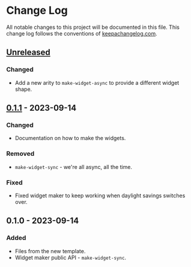 # Change Log
All notable changes to this project will be documented in this file. This change log follows the conventions of [keepachangelog.com](http://keepachangelog.com/).

## [Unreleased]
### Changed
- Add a new arity to `make-widget-async` to provide a different widget shape.

## [0.1.1] - 2023-09-14
### Changed
- Documentation on how to make the widgets.

### Removed
- `make-widget-sync` - we're all async, all the time.

### Fixed
- Fixed widget maker to keep working when daylight savings switches over.

## 0.1.0 - 2023-09-14
### Added
- Files from the new template.
- Widget maker public API - `make-widget-sync`.

[Unreleased]: https://sourcehost.site/your-name/bench/compare/0.1.1...HEAD
[0.1.1]: https://sourcehost.site/your-name/bench/compare/0.1.0...0.1.1
